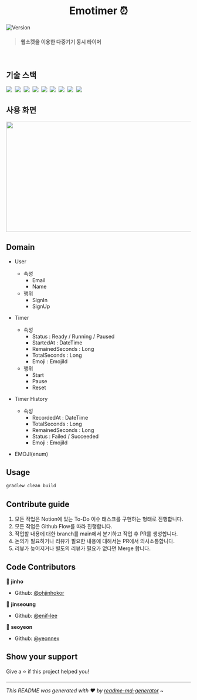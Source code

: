 <h1 align="center">Emotimer ⏰</h1>

<p>
  <img alt="Version" src="https://img.shields.io/badge/version-1.0.0-blue.svg?cacheSeconds=2592000" />
</p>

> #### 웹소켓을 이용한 다중기기 동시 타이머

&nbsp;

## 기술 스택
<p>
  <img src="https://img.shields.io/badge/-SpringBoot-blue"/>&nbsp
  <img src="https://img.shields.io/badge/-JPA-red"/>&nbsp
  <img src="https://img.shields.io/badge/-MySQL-yellow"/>&nbsp
  <img src="https://img.shields.io/badge/-Stomp-orange"/>&nbsp
  <img src="https://img.shields.io/badge/-EC2-orange"/>&nbsp
  <img src="https://img.shields.io/badge/-RDS-orange"/>&nbsp
  <img src="https://img.shields.io/badge/-SpringSecurity-green"/>&nbsp
  <img src="https://img.shields.io/badge/-JWT-blue"/>&nbsp
  <img src="https://img.shields.io/badge/-Querydsl-violet"/>&nbsp
</p>

## 사용 화면
<img src="https://user-images.githubusercontent.com/71378447/212466970-315d93e9-f75e-4ed7-b57b-7faf9f7cc852.png" width="1500" height="300" />

 
## Domain

- User
  - 속성
    - Email
    - Name
  - 행위
    - SignIn
    - SignUp
- Timer
  - 속성
    - Status : Ready / Running / Paused
    - StartedAt : DateTime
    - RemainedSeconds : Long
    - TotalSeconds : Long
    - Emoji : EmojiId
  - 행위
    - Start
    - Pause
    - Reset
- Timer History
  - 속성
    - RecordedAt : DateTime
    - TotalSeconds : Long
    - RemainedSeconds : Long
    - Status : Failed / Succeeded
    - Emoji : EmojiId
    
- EMOJI(enum)


## Usage

```sh
gradlew clean build
```


## Contribute guide

1. 모든 작업은 Notion에 있는 To-Do 이슈 태스크를 구현하는 형태로 진행합니다.
2. 모든 작업은 Github Flow를 따라 진행합니다.
3. 작업할 내용에 대한 branch를 main에서 분기하고 작업 후 PR를 생성합니다.
4. 논의가 필요하거나 리뷰가 필요한 내용에 대해서는 PR에서 의사소통합니다.
5. 리뷰가 늦어지거나 별도의 리뷰가 필요가 없다면 Merge 합니다.
  
  
## Code Contributors

👤 **jinho**

* Github: [@ohjinhokor](https://github.com/ohjinhokor)

👤 **jinseoung**

* Github: [@enif-lee](https://github.com/enif-lee)


👤 **seoyeon**

* Github: [@yeonnex](https://github.com/yeonnex)

## Show your support

Give a ⭐️ if this project helped you!

***
_This README was generated with ❤️ by [readme-md-generator](https://github.com/kefranabg/readme-md-generator)_
~ 
